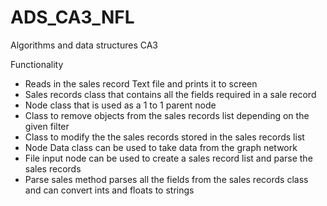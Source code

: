 # ADS_CA3_NFL

Algorithms and data structures CA3

Functionality

-   Reads in the sales record Text file and prints it to screen
-   Sales records class that contains all the fields required in a sale record
-   Node class that is used as a 1 to 1 parent node
-   Class to remove objects from the sales records list depending on the given filter
-   Class to modify the the sales records stored in the sales records list
-   Node Data class can be used to take data from the graph network
-   File input node can be used to create a sales record list and parse the sales records
-   Parse sales method parses all the fields from the sales records class and can convert ints and floats to strings 


    



